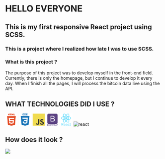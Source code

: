 # HELLO EVERYONE

## This is my first responsive React project using SCSS.

### This is a project where I realized how late I was to use SCSS.

### What is this project ?

The purpose of this project was to develop myself in the front-end field. Currently, there is only the homepage, but I continue to develop it every day. When I finish all the pages, I will process the bitcoin data live using the API.

## WHAT TECHNOLOGIES DID I USE ?
<p align="left">
    <img src="https://raw.githubusercontent.com/devicons/devicon/master/icons/html5/html5-plain-wordmark.svg" alt="html5"  width="40" height="40"/>
    <img src="https://raw.githubusercontent.com/devicons/devicon/master/icons/css3/css3-plain-wordmark.svg" alt="css3"  width="40" height="40"/>
    <img src="https://raw.githubusercontent.com/devicons/devicon/master/icons/javascript/javascript-original.svg" alt="javascript" width="40" height="40"/>
    <img src="https://raw.githubusercontent.com/devicons/devicon/master/icons/bootstrap/bootstrap-plain-wordmark.svg" alt="react" width="40" height="40"/>
    <img src="https://raw.githubusercontent.com/devicons/devicon/master/icons/react/react-original-wordmark.svg" alt="react" width="40" height="40"/>
  <img src="https://i.hizliresim.com/2buzql9.png" alt="react" width="40" height="40"/>
</p>


## How does it look ?

<img width="700" src="https://i.hizliresim.com/svb6kd1.png" />






